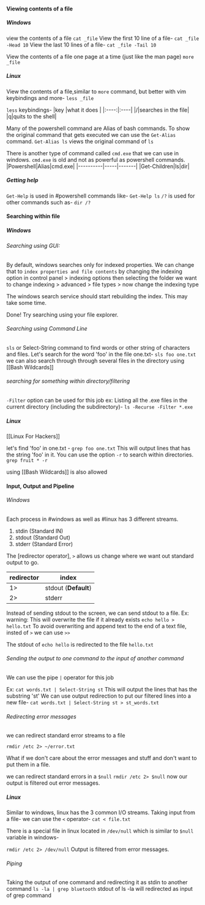 #### Viewing contents of a file
##### Windows
view the contents of a file 
`cat _file`
View the first 10 line of a file-
`cat _file -Head 10`
 View the last 10 lines of a file-
`cat _file -Tail 10`

View the contents of a file one page at a time (just like the man page)
`more _file`
##### Linux
View the contents of a file,similar to `more` command, but better with vim keybindings and more-
`less _file`

`less` keybindings-
|key |what it does |
|:----:|:----|
|/|searches in the file|
|q|quits to the shell|

Many of the powershell command are Alias of bash commands. To show the original command that gets executed we can use the `Get-Alias` command.
`Get-Alias ls` views the original command of `ls`

There is another type of command called `cmd.exe` that we can use in windows.
`cmd.exe` is old and not as powerful as powershell commands.
|Powershell|Alias|cmd.exe|
|----------|-----|-------|
|Get-Children|ls|dir|
##### Getting help
`Get-Help` is used in #powershell commands like-
`Get-Help ls` 
`/?` is used for other commands such as-
`dir /?`
#### Searching within file
##### Windows
###### Searching using GUI:
By default, windows searches only for indexed properties.
We can change that to `index properties and file contents` by changing the indexing option in control panel > indexing options then selecting the folder we want to change indexing > advanced > file types > 
now change the indexing type

The windows search service should start rebuilding the index. This may take some time.

Done! Try searching using your file explorer.
###### Searching using Command Line
`sls` or Select-String command to find words or other string of characters and files. 
Let's search for the word 'foo' in the file one.txt-
`sls foo one.txt` 
we can also search through through several files in the directory using [[Bash Wildcards]]
###### searching for something within directory/filtering
`-Filter` option can be used for this job
ex: Listing all the .exe files in the current directory (including the subdirectory)-
`ls -Recurse -Filter *.exe`

##### Linux
[[Linux For Hackers]]

let's find 'foo' in one.txt -
`grep foo one.txt`
This will output lines that has the string 'foo' in it.
You can use the option `-r` to search within directories.
`grep fruit * -r`

using [[Bash Wildcards]] is also allowed
#### Input, Output and Pipeline
###### Windows
Each process in #windows as well as #linux has 3 different streams.
1. stdin (Standard IN)
2. stdout (Standard Out)
3. stderr (Standard Error)

The [redirector operator], `>` allows us change where we want out standard output to go.

|redirector|index|
|----------|-----|
|1>|stdout (**Default**)|
|2>|stderr|

Instead of sending stdout to the screen, we can send stdout to a file.
Ex:
warning: This will overwrite the file if it already exists
`echo hello > hello.txt`
To avoid overwriting and append text to the end of a text file, insted of `>` we can use `>>`

The stdout of `echo hello` is redirected to the file `hello.txt`
###### Sending the output to one command to the input of another command
We can use the pipe `|` operator for this job

Ex:
`cat words.txt | Select-String st`
This will output the lines that has the substring 'st'
We can use output redirection to put our filtered lines into a new file-
`cat words.txt | Select-String st > st_words.txt`

###### Redirecting error messages
we can redirect standard error streams to a file

`rmdir /etc 2> ~/error.txt`

What if we don't care about the error messages and stuff and don't want to put them in a file.

we can redirect standard errors in a `$null`
`rmdir /etc 2> $null`
now our output is filtered out error messages.
##### Linux
Similar to windows, linux has the 3 common I/O streams.
Taking input from a file- we can use the `<` operator-
`cat < file.txt`

There is a special file in linux located in `/dev/null` which is similar to `$null` variable in windows-

`rmdir /etc 2> /dev/null`
Output is filtered from error messages.
###### Piping
Taking the output of one command and redirecting it as stdin to another command
`ls -la | grep bluetooth`
stdout of ls -la will redirected as input of grep command
